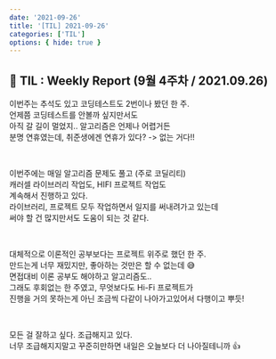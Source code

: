 ```yaml
---
date: '2021-09-26'
title: '[TIL] 2021-09-26'
categories: ['TIL']
options: { hide: true }
---
```


## 🚀 TIL : Weekly Report (9월 4주차 / 2021.09.26)

이번주는 추석도 있고 코딩테스트도 2번이나 봤던 한 주.  
언제쯤 코딩테스트를 안볼까 싶지만서도  
아직 갈 길이 멀었지.. 알고리즘은 언제나 어렵거든  
분명 연휴였는데, 취준생에겐 연휴가 있다? -> 없는 거다!!  

<br/>

이번주에는 매일 알고리즘 문제도 풀고 (주로 코딜리티)  
캐러셀 라이브러리 작업도, HIFI 프로젝트 작업도  
계속해서 진행하고 있다.  
라이브러리, 프로젝트 모두 작업하면서 일지를 써내려가고 있는데  
써야 할 건 많지만서도 도움이 되는 것 같다.

<br/>

대체적으로 이론적인 공부보다는 프로젝트 위주로 했던 한 주.  
만드는게 너무 재밌지만, 좋아하는 것만은 할 수 없는데 😅  
면접대비 이론 공부도 해야하고 알고리즘도..  
그래도 후회없는 한 주였고, 무엇보다도 Hi-Fi 프로젝트가  
진행을 거의 못하는게 아닌 조금씩 다같이 나아가고있어서 다행이고 뿌듯!  

<br/>

모든 걸 잘하고 싶다. 조급해지고 있다.  
너무 조급해지지말고 꾸준히만하면 내일은 오늘보다 더 나아질테니까 👍